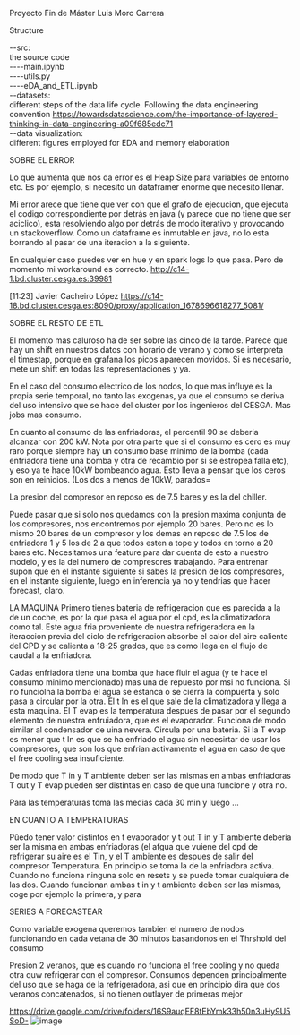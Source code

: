 Proyecto Fin de Máster Luis Moro Carrera

Structure

--src:  
  the source code  
    ----main.ipynb  
    ----utils.py  
    ----eDA_and_ETL.ipynb  
--datasets:  
  different steps of the data life cycle. Following the data engineering convention https://towardsdatascience.com/the-importance-of-layered-thinking-in-data-engineering-a09f685edc71   
--data visualization:  
  different figures employed for EDA and memory elaboration  



SOBRE EL ERROR

Lo que aumenta que nos da error es el Heap Size para variables de entorno etc. Es por ejemplo, si necesito un dataframer enorme que necesito llenar.

Mi error arece que tiene que ver con que el grafo de ejecucion, que ejecuta el codigo correspondiente por detrás en java (y parece que no tiene que ser aciclico), esta resolviendo algo por detrás de modo iterativo y provocando un stackoverflow. Como un dataframe es inmutable en java, no lo esta borrando al pasar de una iteracion a la siguiente. 

En cualquier caso puedes ver en hue y en spark logs lo que pasa. Pero de momento mi workaround es correcto.
http://c14-1.bd.cluster.cesga.es:39981



[11:23] Javier Cacheiro López
https://c14-18.bd.cluster.cesga.es:8090/proxy/application_1678696618277_5081/


SOBRE EL RESTO DE ETL

El momento mas caluroso ha de ser sobre las cinco de la tarde. Parece que hay un shift en nuestros datos con horario de verano y como se interpreta el timestap, porque en grafana los picos aparecen movidos. Si es necesario, mete un shift en todas las representaciones y ya.

En el caso del consumo electrico de los nodos, lo que mas influye es la propia serie temporal, no tanto las exogenas, ya que el consumo se deriva del uso intensivo que se hace del cluster por los ingenieros del CESGA. Mas jobs mas consumo.

En cuanto al consumo de las enfriadoras, el percentil 90 se deberia alcanzar con 200 kW. Nota por otra parte que si el consumo es cero es muy raro porque siempre hay un consumo base minimo de la bomba (cada enfriadora tiene una bomba y otra de recambio por si se estropea falla etc), y eso ya te hace 10kW bombeando agua. Esto lleva a pensar que los ceros son en reinicios. (Los dos a menos de 10kW, parados=

La presion del compresor en reposo es de 7.5 bares y es la del chiller.

Puede pasar que si solo nos quedamos con la presion maxima conjunta de los compresores, nos encontremos por ejemplo 20 bares. Pero no es lo mismo 20 bares de un compresor y los demas en reposo de 7.5 los de enfriadora 1 y 5 los de 2 a que todos esten a tope y todos en torno a 20 bares etc. Necesitamos una feature para dar cuenta de esto a nuestro modelo, y es la del numero de compresores trabajando. Para entrenar supon que en el instante siguiente si sabes la presion de los compresores, en el instante siguiente, luego en inferencia ya no y tendrias que hacer forecast, claro.  

LA MAQUINA
Primero tienes bateria de refrigeracion que es parecida a la de un coche, es por la que pasa el agua por el cpd, es la climatizadora como tal. Este agua fria proveniente de nuestra refrigeradora en la iteraccion previa del ciclo de refrigeracion absorbe el calor del aire caliente del CPD y se calienta a 18-25 grados, que es como llega en el flujo de caudal a la enfriadora.

Cadas enfriadora tiene una bomba que hace fluir el agua (y te hace el consumo minimo mencionado) mas una de repuesto por msi no funciona. Si no funciolna la bomba el agua se estanca o se cierra la compuerta y solo pasa a circular por la otra. El t In es el que sale de la climatizadora y llega a esta maquina.
El T evap es la temperatura despues de pasar por el segundo elemento de nuestra enfruiadora, que es el evaporador. Funciona de modo similar al condensador de uina nevera. Circula por una bateria. 
Si la T evap es menor que t In es que se ha enfriado el agua sin necesirtar de usar los compresores, que son los que enfrian activamente el agua en caso de que el free cooling sea insuficiente.

De modo que T in y T ambiente deben ser las mismas en ambas enfriadoras
T out y T evap pueden ser distintas en caso de que una funcione y otra no.

Para las temperaturas toma las medias cada 30 min y luego …


EN CUANTO A TEMPERATURAS

Pûedo tener valor distintos en t evaporador y t out
T in y T ambiente deberia ser la misma en ambas enfriadoras (el afgua que vuiene del cpd de refrigerar su aire es el Tin, y el T ambiente es despues de salir del compresor
Temperatura. En principio se toma la de la enfriadora activa. Cuando no funciona ninguna solo en resets y se puede tomar cualquiera de las dos. Cuando funcionan ambas t in y t ambiente deben ser las mismas, coge por ejemplo la primera, y para 

SERIES A FORECASTEAR

Como variable exogena queremos tambien el numero de nodos funcionando en cada vetana de 30 minutos basandonos en el Thrshold del consumo

Presion 2 veranos, que es cuando no funciona el free cooling y no queda otra quw refrigerar con el compresor.
Consumos dependen principalmente del uso que se haga de la refrigeradora, asi que en principio dira que dos veranos concatenados, si no tienen outlayer de primeras mejor


https://drive.google.com/drive/folders/16S9auqEF8tEbYmk33h50n3uHy9U5SoD-
![image](https://github.com/lmc00/TFM/assets/56820165/6127500f-d4a1-40fa-be0f-4b58bbd594cd)
